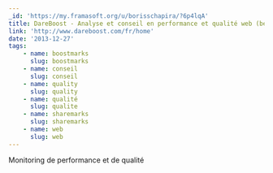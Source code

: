 ```yaml
---
_id: 'https://my.framasoft.org/u/borisschapira/?6p4lqA'
title: DareBoost - Analyse et conseil en performance et qualité web (beta)
link: 'http://www.dareboost.com/fr/home'
date: '2013-12-27'
tags:
    - name: boostmarks
      slug: boostmarks
    - name: conseil
      slug: conseil
    - name: quality
      slug: quality
    - name: qualité
      slug: qualite
    - name: sharemarks
      slug: sharemarks
    - name: web
      slug: web
---
```


<div class="markdown"><p>Monitoring de performance et de qualité
</p></div>
